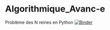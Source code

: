 # Algorithmique_Avanc-e
Problème des N reines en Python
[![Binder](https://mybinder.org/badge_logo.svg)](https://mybinder.org/v2/gh/YazidiNourhene/Algorithmique_Avancee/main?filepath=Yazidi_Nourhene_2DNI2_Projet.ipynb)
